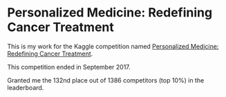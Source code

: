 # Personalized Medicine: Redefining Cancer Treatment
This is my work for the Kaggle competition named [Personalized Medicine: Redefining Cancer Treatment](https://www.kaggle.com/c/msk-redefining-cancer-treatment).

This competition ended in September 2017.

Granted me the 132nd place out of 1386 competitors (top 10%) in the leaderboard.

